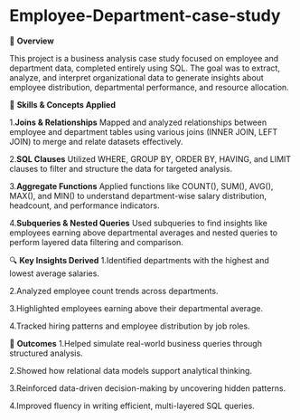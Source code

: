 # Employee-Department-case-study

📌 **Overview**

This project is a business analysis case study focused on employee and department data, completed entirely using SQL. The goal was to extract, analyze, and interpret organizational data to generate insights about employee distribution, departmental performance, and resource allocation.

🧰 **Skills & Concepts Applied**

1.**Joins & Relationships**
Mapped and analyzed relationships between employee and department tables using various joins (INNER JOIN, LEFT JOIN) to merge and relate datasets effectively.

2.**SQL Clauses**
Utilized WHERE, GROUP BY, ORDER BY, HAVING, and LIMIT clauses to filter and structure the data for targeted analysis.

3.**Aggregate Functions**
Applied functions like COUNT(), SUM(), AVG(), MAX(), and MIN() to understand department-wise salary distribution, headcount, and performance indicators.

4.**Subqueries & Nested Queries**
Used subqueries to find insights like employees earning above departmental averages and nested queries to perform layered data filtering and comparison.

🔍 **Key Insights Derived**
1.Identified departments with the highest and lowest average salaries.

2.Analyzed employee count trends across departments.

3.Highlighted employees earning above their departmental average.

4.Tracked hiring patterns and employee distribution by job roles.

🎯 **Outcomes**
1.Helped simulate real-world business queries through structured analysis.

2.Showed how relational data models support analytical thinking.

3.Reinforced data-driven decision-making by uncovering hidden patterns.

4.Improved fluency in writing efficient, multi-layered SQL queries.
